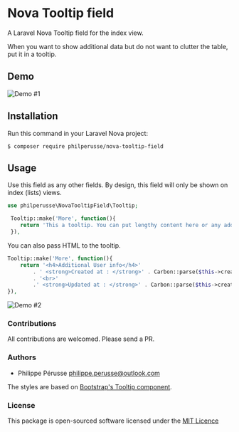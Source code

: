 # Nova Tooltip field

A Laravel Nova Tooltip field for the index view.

When you want to show additional data but do not want to clutter the table, put it in a tooltip.

## Demo

![Demo #1](http://g.recordit.co/hqEr9eP8kW.gif)

## Installation

Run this command in your Laravel Nova project:

```shell 
$ composer require philperusse/nova-tooltip-field
```

## Usage

Use this field as any other fields. By design, this field will only be shown on index (lists) views.

```php
use philperusse\NovaTooltipField\Tooltip;

 Tooltip::make('More', function(){
    return 'This a tooltip. You can put lengthy content here or any additional info.';
 }),

```

You can also pass HTML to the tooltip.

```php
Tooltip::make('More', function(){
	return '<h4>Additional User info</h4>'
		. ' <strong>Created at : </strong>' . Carbon::parse($this->created_at)->diffForHumans()
		. '<br>'
		.' <strong>Updated at : </strong>' . Carbon::parse($this->created_at)->diffForHumans();
}),
```

![Demo #2](http://g.recordit.co/w7on2lofcA.gif)


### Contributions

All contributions are welcomed. Please send a PR.



### Authors

* Philippe Pérusse <philippe.perusse@outlook.com>

The styles are based on [Bootstrap's Tooltip component](https://github.com/twbs/bootstrap/blob/v4-dev/scss/_tooltip.scss).

### License

This package is open-sourced software licensed under the [MIT Licence](https://github.com/philperusse/nova-tooltip-field/blob/master/LICENSE)